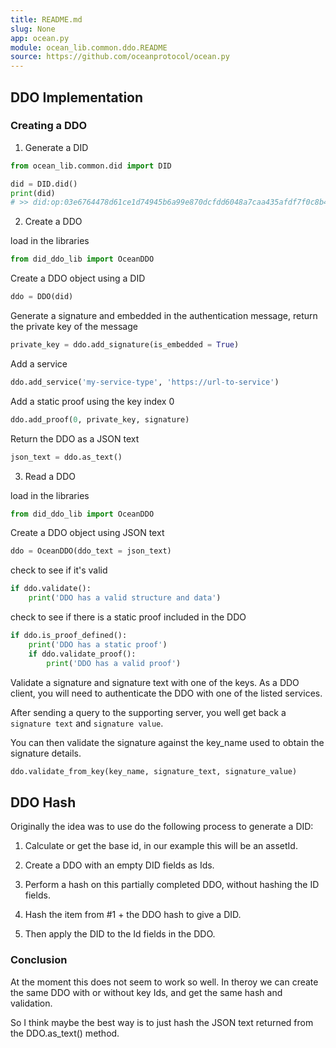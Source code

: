 ```yaml
---
title: README.md
slug: None
app: ocean.py
module: ocean_lib.common.ddo.README
source: https://github.com/oceanprotocol/ocean.py
---
```

<!--
Copyright 2021 Ocean Protocol Foundation
SPDX-License-Identifier: Apache-2.0
-->

## DDO Implementation

### Creating a DDO

1.  Generate a DID

```python
from ocean_lib.common.did import DID

did = DID.did()
print(did)
# >> did:op:03e6764478d61ce1d74945b6a99e870dcfdd6048a7caa435afdf7f0c8b4bf6fd
```

2.  Create a DDO

load in the libraries

```python
from did_ddo_lib import OceanDDO
```

Create a DDO object using a DID

```python
ddo = DDO(did)
```

Generate a signature and embedded in the authentication message, return the private key
of the message

```python
private_key = ddo.add_signature(is_embedded = True)
```

Add a service

```python
ddo.add_service('my-service-type', 'https://url-to-service')
```

Add a static proof using the key index 0

```python
ddo.add_proof(0, private_key, signature)
```

Return the DDO as a JSON text

```python
json_text = ddo.as_text()
```

3.  Read a DDO

load in the libraries

```python
from did_ddo_lib import OceanDDO
```

Create a DDO object using JSON text

```python
ddo = OceanDDO(ddo_text = json_text)
```

check to see if it's valid

```python
if ddo.validate():
    print('DDO has a valid structure and data')
```

check to see if there is a static proof included in the DDO

```python
if ddo.is_proof_defined():
    print('DDO has a static proof')
    if ddo.validate_proof():
        print('DDO has a valid proof')
```

Validate a signature and signature text with one of the keys.
As a DDO client, you will need to authenticate the DDO with one of the listed services.

After sending a query to the supporting server, you well get back a `signature text` and `signature value`.

You can then validate the signature against the key_name used to obtain the signature details.

```python
ddo.validate_from_key(key_name, signature_text, signature_value)
```

## DDO Hash

Originally the idea was to use do the following process to generate a DID:

1.  Calculate or get the base id, in our example this will be an assetId.

2.  Create a DDO with an empty DID fields as Ids.

3.  Perform a hash on this partially completed DDO, without hashing the ID fields.

4.  Hash the item from #1 + the DDO hash to give a DID.

5.  Then apply the DID to the Id fields in the DDO.

### Conclusion

At the moment this does not seem to work so well. In theroy we can create the same DDO with or without key Ids, and get the same hash and validation.

So I think maybe the best way is to just hash the JSON text returned from the DDO.as_text() method.
